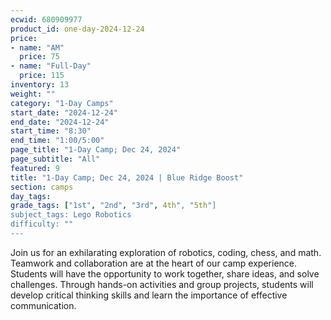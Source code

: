 ```yaml
---
ecwid: 680909977
product_id: one-day-2024-12-24
price:
- name: "AM"
  price: 75
- name: "Full-Day"
  price: 115
inventory: 13
weight: ""
category: "1-Day Camps"
start_date: "2024-12-24"
end_date: "2024-12-24"
start_time: "8:30"
end_time: "1:00/5:00"
page_title: "1-Day Camp; Dec 24, 2024"
page_subtitle: "All"
featured: 9
title: "1-Day Camp; Dec 24, 2024 | Blue Ridge Boost"
section: camps
day_tags: 
grade_tags: ["1st", "2nd", "3rd", 4th", "5th"]
subject_tags: Lego Robotics
difficulty: ""
---
```

Join us for an exhilarating exploration of robotics, coding, chess, and math. Teamwork and collaboration are at the heart of our camp experience. Students will have the opportunity to work together, share ideas, and solve challenges. Through hands-on activities and group projects, students will develop critical thinking skills and learn the importance of effective communication.
